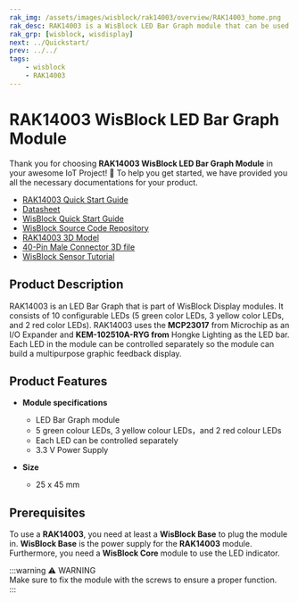 ```yaml
---
rak_img: /assets/images/wisblock/rak14003/overview/RAK14003_home.png
rak_desc: RAK14003 is a WisBlock LED Bar Graph module that can be used to build a multipurpose graphic feedback display.
rak_grp: [wisblock, wisdisplay]
next: ../Quickstart/
prev: ../../
tags:
    - wisblock
    - RAK14003
---
```



# RAK14003 WisBlock LED Bar Graph Module

Thank you for choosing **RAK14003 WisBlock LED Bar Graph Module** in your awesome IoT Project! 🎉 To help you get started, we have provided you all the necessary documentations for your product.

* [RAK14003 Quick Start Guide](../Quickstart/)
* [Datasheet](../Datasheet/)
* <a href="../../Quickstart/" target="_blank">WisBlock Quick Start Guide</a>
* [WisBlock Source Code Repository](https://github.com/RAKWireless/WisBlock/)
* [RAK14003 3D Model](https://downloads.rakwireless.com/3D_File/WisBlock/3D_RAK14003.stp)
* [40-Pin Male Connector 3D file](https://downloads.rakwireless.com/3D_File/Accessory/WisConnector/M40S1003K6M.stp)
* [WisBlock Sensor Tutorial](/Knowledge-Hub/Learn/WisBlock-Sensor-Tutorial/)


## Product Description

RAK14003 is an LED Bar Graph that is part of WisBlock Display modules. It consists of 10 configurable LEDs (5 green color LEDs, 3 yellow color LEDs, and 2 red color LEDs). RAK14003 uses the **MCP23017** from Microchip as an I/O Expander and **KEM-102510A-RYG from** Hongke Lighting as the LED bar. Each LED in the module can be controlled separately so the module can build a multipurpose graphic feedback display. 

## Product Features

* **Module specifications**
    * LED Bar Graph module
    * 5 green colour LEDs, 3 yellow colour LEDs，and 2 red colour LEDs
    * Each LED can be controlled separately
    * 3.3&nbsp;V Power Supply

* **Size**
    * 25 x 45&nbsp;mm

## Prerequisites

To use a **RAK14003**, you need at least a **WisBlock Base** to plug the module in. **WisBlock Base** is the power supply for the **RAK14003** module. Furthermore, you need a **WisBlock Core** module to use the LED indicator.

:::warning ⚠️ WARNING    
Make sure to fix the module with the screws to ensure a proper function.    
:::